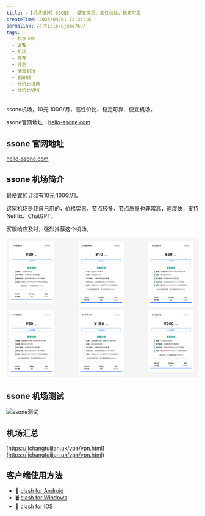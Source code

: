 ```yaml
---
title: ✈️【机场推荐】SSONE - 便宜实惠、高性价比、稳定可靠
createTime: 2025/04/01 12:35:18
permalink: /article/8jxmo76u/
tags:
  - 科学上网
  - VPN
  - 机场
  - 推荐
  - 评测
  - 便宜机场
  - SSONE
  - 性价比机场
  - 性价比VPN
---
```


ssone机场，10元 100G/月，高性价比、稳定可靠、便宜机场。

ssone官网地址：[hello-ssone.com](https://hello-ssone.com/register?aff=aBHsE1pF)

<!-- more -->

## ssone 官网地址

[hello-ssone.com](https://hello-ssone.com/register?aff=aBHsE1pF)

## ssone 机场简介

最便宜的订阅有10元 100G/月。

这家机场是我自己用的，价格实惠，节点较多，节点质量也非常高，速度快，支持 Netflix、ChatGPT。

客服响应及时，强烈推荐这个机场。

![ssone价格](images/机场推荐ssone/image-1.png)

## ssone 机场测试

![ssone测试](images/机场推荐ssone/image.png)

## 机场汇总

[https://jichangtuijian.uk/vpn/vpn.html](https://jichangtuijian.uk/vpn/vpn.html)

## 客户端使用方法

- 📱 [clash for Android](https://jichangtuijian.uk/article/clashforAndroid.html)
- 🖥 [clash for Windows](https://jichangtuijian.uk/article/clash.html)
- 🍎 [clash for IOS](https://jichangtuijian.uk/article/Shadowrocket.html)
